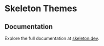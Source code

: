 # Skeleton Themes

## Documentation

Explore the full documentation at [skeleton.dev](https://skeleton.dev/).
